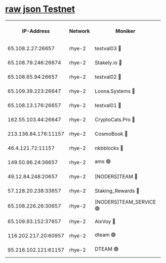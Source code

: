 
[raw json Testnet](https://rpc-check.quickt.stavr.tech/quickt/rpc-quickt-result.json)
=


<table><tr><th>IP-Address</th><th>Network</th><th>Moniker</th><th>Latest Block Height</th><th>Earliest Block Height</th><th>Catching Up</th><th>Tx Index</th><th>Voting Power</th><th>Scan Time</th></tr><tr><td>65.108.2.27:26657</td><td>rhye-2</td><td>testval03 🔴</td><td>959160</td><td>1</td><td>False</td><td>on</td><td>11002050</td><td>2024-02-24T12:58:13.312809317UTC</td></tr><tr><td>65.108.79.246:26674</td><td>rhye-2</td><td>Stakely.io 🔴</td><td>959161</td><td>1</td><td>False</td><td>on</td><td>10010</td><td>2024-02-24T12:58:15.804762826UTC</td></tr><tr><td>65.108.65.94:26657</td><td>rhye-2</td><td>testval02 🔴</td><td>959161</td><td>1</td><td>False</td><td>on</td><td>11002050</td><td>2024-02-24T12:58:18.608520884UTC</td></tr><tr><td>65.109.39.223:26647</td><td>rhye-2</td><td>Loona.Systems 🔴</td><td>959162</td><td>1</td><td>False</td><td>off</td><td>86949</td><td>2024-02-24T12:58:21.642127543UTC</td></tr><tr><td>65.108.13.176:26657</td><td>rhye-2</td><td>testval01 🔴</td><td>959162</td><td>1</td><td>False</td><td>on</td><td>13082010</td><td>2024-02-24T12:58:22.408682128UTC</td></tr><tr><td>162.55.103.44:26647</td><td>rhye-2</td><td>CryptoCats.Pro 🔴</td><td>959167</td><td>1</td><td>False</td><td>off</td><td>9999</td><td>2024-02-24T12:58:55.102280062UTC</td></tr><tr><td>213.136.84.176:11157</td><td>rhye-2</td><td>CosmoBook 🔴</td><td>959166</td><td>65301</td><td>False</td><td>off</td><td>1528057</td><td>2024-02-24T12:58:48.514131414UTC</td></tr><tr><td>46.4.121.72:11157</td><td>rhye-2</td><td>nkbblocks 🔴</td><td>959159</td><td>70101</td><td>False</td><td>off</td><td>81491</td><td>2024-02-24T12:58:06.319485759UTC</td></tr><tr><td>149.50.96.24:36657</td><td>rhye-2</td><td>ams 🟢</td><td>959164</td><td>133501</td><td>False</td><td>on</td><td>0</td><td>2024-02-24T12:58:37.876123282UTC</td></tr><tr><td>49.12.84.248:20657</td><td>rhye-2</td><td>[NODERS]TEAM 🔴</td><td>959164</td><td>146001</td><td>False</td><td>on</td><td>59690</td><td>2024-02-24T12:58:35.401717682UTC</td></tr><tr><td>57.128.20.238:33657</td><td>rhye-2</td><td>Staking_Rewards 🔴</td><td>959162</td><td>149101</td><td>False</td><td>on</td><td>9900</td><td>2024-02-24T12:58:21.263878541UTC</td></tr><tr><td>65.108.226.26:30657</td><td>rhye-2</td><td>[NODERS]TEAM_SERVICE 🟢</td><td>959162</td><td>241501</td><td>False</td><td>on</td><td>0</td><td>2024-02-24T12:58:22.008477948UTC</td></tr><tr><td>65.109.93.152:37657</td><td>rhye-2</td><td>AlxVoy 🔴</td><td>959160</td><td>315173</td><td>False</td><td>on</td><td>143351</td><td>2024-02-24T12:58:10.820416356UTC</td></tr><tr><td>116.202.217.20:60957</td><td>rhye-2</td><td>dteam 🟢</td><td>959161</td><td>421794</td><td>False</td><td>on</td><td>0</td><td>2024-02-24T12:58:18.886873253UTC</td></tr><tr><td>95.216.102.121:61157</td><td>rhye-2</td><td>DTEAM 🟢</td><td>946425</td><td>945401</td><td>False</td><td>on</td><td>0</td><td>2024-02-24T12:58:16.144511112UTC</td></tr></table>